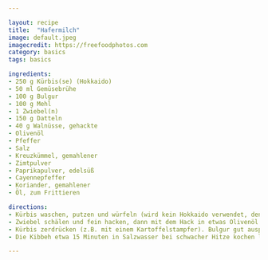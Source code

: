 ```yaml
---

layout: recipe
title:  "Hafermilch"
image: default.jpeg
imagecredit: https://freefoodphotos.com
category: basics
tags: basics

ingredients:
- 250 g Kürbis(se) (Hokkaido)
- 50 ml Gemüsebrühe
- 100 g Bulgur
- 100 g Mehl
- 1 Zwiebel(n)
- 150 g Datteln
- 40 g Walnüsse, gehackte
- Olivenöl
- Pfeffer
- Salz
- Kreuzkümmel, gemahlener
- Zimtpulver
- Paprikapulver, edelsüß
- Cayennepfeffer
- Koriander, gemahlener
- Öl, zum Frittieren

directions:
- Kürbis waschen, putzen und würfeln (wird kein Hokkaido verwendet, den Kürbis vor dem Würfeln schälen), dann in der Brühe garen bis er weich ist. Den Bulgur mit der Kürbisbrühe übergießen und ziehen lassen, bis er gar ist.
- Zwiebel schälen und fein hacken, dann mit dem Hack in etwas Olivenöl anbraten. Anschließend mit den Gewürzen abschmecken (alternativ geht auch ½ TL Kefta-Gewürzmischung) und die Walnüsse untermischen.
- Kürbis zerdrücken (z.B. mit einem Kartoffelstampfer). Bulgur gut auspressen und mit dem Kürbis vermischen. Das Mehl unterkneten. Ist die Masse zu feucht, evtl. alles noch mal auspressen. Mit Salz und Pfeffer abschmecken. Die Masse lässt sich nur mit feuchten Händen verarbeiten. Etwa pflaumengroße Stücke abnehmen, mit dem Hack füllen und zu Bällchen mit spitzen Enden formen.
- Die Kibbeh etwa 15 Minuten in Salzwasser bei schwacher Hitze kochen lassen, dann herausnehmen, abtropfen lassen und noch etwa 5 Minuten in Öl frittieren. Vor dem Servieren auf etwas Küchenkrepp abtropfen lassen.

---
```

